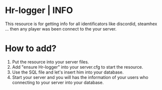 # Hr-logger | INFO
This resource is for getting info for all identificators like discordid, steamhex ... then any player was been connect to the your server.
# How to add?
1. Put the resource into your server files.
2. Add "ensure Hr-logger" into your server.cfg to start the resource.
3. Use the SQL file and let's insert him into your database.
4. Start your server and you will has the information of your users who connecting to your server into your database.
